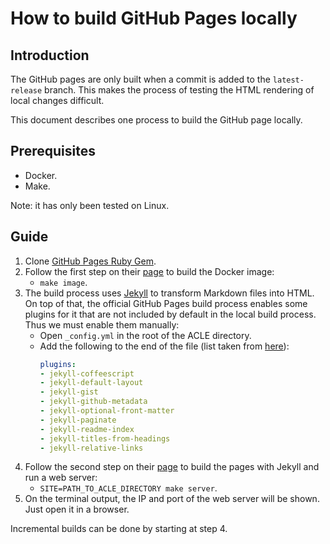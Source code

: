 <!-- SPDX-FileCopyrightText: Copyright 2023 Arm Limited and/or its affiliates <open-source-office@arm.com> -->
<!-- CC-BY-SA-4.0 AND Apache-Patent-License -->
<!-- See LICENSE.md file for details -->

# How to build GitHub Pages locally

## Introduction

The GitHub pages are only built when a commit is added to the `latest-release`
branch. This makes the process of testing the HTML rendering of local changes
difficult.

This document describes one process to build the GitHub page locally.

## Prerequisites

 - Docker.
 - Make.

Note: it has only been tested on Linux.

## Guide

 1. Clone [GitHub Pages Ruby Gem](https://github.com/github/pages-gem).
 2. Follow the first step on their
   [page](https://github.com/github/pages-gem#docker) to build the Docker
   image:
     - `make image`.
 3. The build process uses [Jekyll](https://jekyllrb.com/) to transform Markdown
   files into HTML. On top of that, the official GitHub Pages build process
   enables some plugins for it that are not included by default in the local
   build process. Thus we must enable them manually:
     - Open `_config.yml` in the root of the ACLE directory.
     - Add the following to the end of the file (list taken from
       [here](https://docs.github.com/en/pages/setting-up-a-github-pages-site-with-jekyll/about-github-pages-and-jekyll#plugins)):
        ```yaml
        plugins:
        - jekyll-coffeescript
        - jekyll-default-layout
        - jekyll-gist
        - jekyll-github-metadata
        - jekyll-optional-front-matter
        - jekyll-paginate
        - jekyll-readme-index
        - jekyll-titles-from-headings
        - jekyll-relative-links
        ```
 4. Follow the second step on their
   [page](https://github.com/github/pages-gem#docker) to build the pages with
   Jekyll and run a web server:
     - `SITE=PATH_TO_ACLE_DIRECTORY make server`.
 5. On the terminal output, the IP and port of the web server will be shown.
   Just open it in a browser.

Incremental builds can be done by starting at step 4.